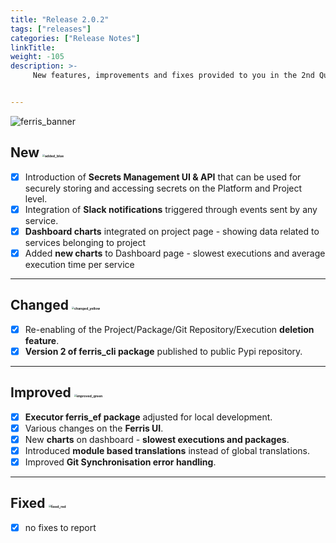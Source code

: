 ```yaml
---
title: "Release 2.0.2"
tags: ["releases"] 
categories: ["Release Notes"]
linkTitle:
weight: -105
description: >-
     New features, improvements and fixes provided to you in the 2nd Quarter of the year 2022.


---
```


![ferris_banner](/images/ferris_banner.png)



## New <img src="/images/added_blue.png" alt="added_blue" style="zoom:25%;" />

- [x] Introduction of **Secrets Management UI & API** that can be used for securely storing and accessing secrets on the Platform and Project level.
- [x] Integration of **Slack notifications** triggered through events sent by any service.
- [x] **Dashboard charts** integrated on project page - showing data related to services belonging to project
- [x] Added **new charts** to Dashboard page - slowest executions and average execution time per service

---

## Changed <img src="/images/changed_yellow.png" alt="changed_yellow" style="zoom:25%;" />

- [x] Re-enabling of the Project/Package/Git Repository/Execution **deletion feature**. 
- [x] **Version 2 of ferris_cli package** published to public Pypi repository.

---

## Improved <img src="/images/improved_green.png" alt="improved_green" style="zoom:25%;" />

- [x] **Executor ferris_ef package** adjusted for local development.
- [x] Various changes on the **Ferris UI**.
- [x] New **charts** on dashboard - **slowest executions and packages**.
- [x] Introduced **module based translations** instead of global translations.
- [x] Improved **Git Synchronisation error handling**.

---

## Fixed <img src="/images/fixed_red.png" alt="fixed_red" style="zoom:25%;" />

- [x] no fixes to report
